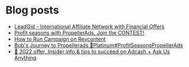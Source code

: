 # Blog posts
<!-- BLOG-POST-LIST:START -->
- [LeadGid - International Affiliate Network with Financial Offers](https://afflift.com/f/threads/leadgid-international-affiliate-network-with-financial-offers.6217/)
- [Profit seasons with PropellerAds. Join the CONTEST!](https://afflift.com/f/threads/profit-seasons-with-propellerads-join-the-contest.9793/)
- [How to Run Campaign on Revcontent](https://afflift.com/f/threads/how-to-run-campaign-on-revcontent.9857/)
- [Bob&#39;s Journey to Propellerads 💎Platinum#ProfitSeasonsPropellerAds](https://afflift.com/f/threads/bobs-journey-to-propellerads-%F0%9F%92%8Eplatinum-profitseasonspropellerads.9848/)
- [📣 2022 offer, Insider info &amp; tips to succeed on Adcash + Ask Us Anything](https://afflift.com/f/threads/%F0%9F%93%A3-2022-offer-insider-info-tips-to-succeed-on-adcash-ask-us-anything.6750/)
<!-- BLOG-POST-LIST:END -->
